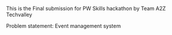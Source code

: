 This is the Final submission for PW Skills hackathon by Team A2Z Techvalley

Problem statement: Event management system
